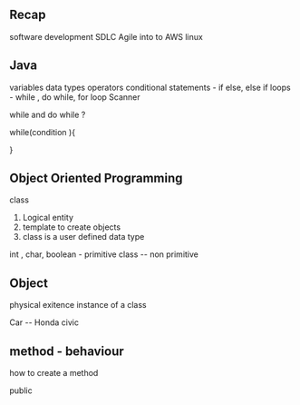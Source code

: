 ## Recap 

software development 
SDLC 
Agile 
into to AWS 
linux 


## Java
variables 
data types 
operators 
conditional statements - if else, else if 
loops - while , do while, for loop 
Scanner 



while and do while ? 


while(condition ){


}




## Object Oriented Programming 

class
1. Logical entity 
2. template to create objects
3. class is a user defined data type


int , char, boolean - primitive 
class               -- non primitive 

## Object 

physical exitence 
instance of a class


Car -- Honda civic


## method - behaviour 

  how to create a method 

  public 















